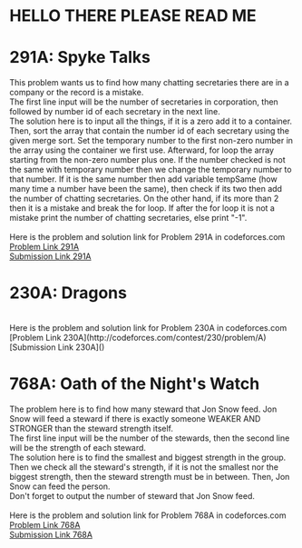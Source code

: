 # HELLO THERE PLEASE READ ME

# 291A: Spyke Talks
This problem wants us to find how many chatting secretaries there are in a company or the record is a mistake. <br>
The first line input will be the number of secretaries in corporation, then followed by number id of each secretary in the next line. <br>
The solution here is to input all the things, if it is a zero add it to a container. Then, sort the array that contain the number id of each secretary using the given merge sort. Set the temporary number to the first non-zero number in the array using the container we first use. Afterward, for loop the array starting from the non-zero number plus one. If the number checked is not the same with temporary number then we change the temporary number to that number. If it is the same number then add variable tempSame (how many time a number have been the same), then check if its two then add the number of chatting secretaries. On the other hand, if its more than 2 then it is a mistake and break the for loop. If after the for loop it is not a mistake print the number of chatting secretaries, else print "-1". <br>
<br>
Here is the problem and solution link for Problem 291A in codeforces.com <br>
[Problem Link 291A](http://codeforces.com/contest/291/problem/A) <br>
[Submission Link 291A](http://codeforces.com/contest/291/submission/42707055) <br>

# 230A: Dragons
<br>
Here is the problem and solution link for Problem 230A in codeforces.com <br>
[Problem Link 230A](http://codeforces.com/contest/230/problem/A) <br>
[Submission Link 230A]() <br>

# 768A: Oath of the Night's Watch
The problem here is to find how many steward that Jon Snow feed. Jon Snow will feed a steward if there is exactly someone WEAKER AND STRONGER than the steward strength itself. <br>
The first line input will be the number of the stewards, then the second line will be the strength of each steward. <br>
The solution here is to find the smallest and biggest strength in the group. Then we check all the steward's strength, if it is not the smallest nor the biggest strength, then the steward strength must be in between. Then, Jon Snow can feed the person. <br>
Don't forget to output the number of steward that Jon Snow feed. <br>
<br>
Here is the problem and solution link for Problem 768A in codeforces.com <br>
[Problem Link 768A](http://codeforces.com/contest/768/problem/A) <br>
[Submission Link 768A](http://codeforces.com/contest/768/submission/42600533) <br>
